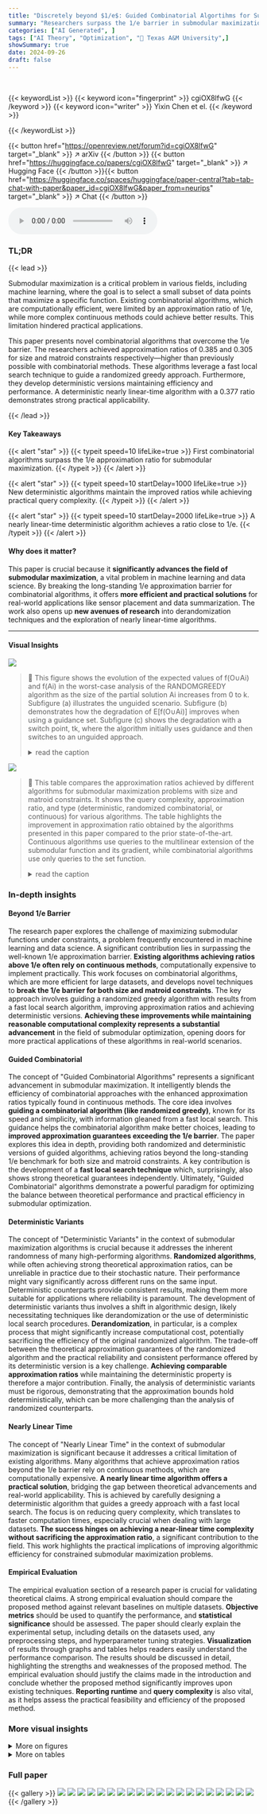 ```yaml
---
title: "Discretely beyond $1/e$: Guided Combinatorial Algortihms for Submodular Maximization"
summary: "Researchers surpass the 1/e barrier in submodular maximization with novel combinatorial algorithms!"
categories: ["AI Generated", ]
tags: ["AI Theory", "Optimization", "🏢 Texas A&M University",]
showSummary: true
date: 2024-09-26
draft: false
---
```


<br>

{{< keywordList >}}
{{< keyword icon="fingerprint" >}} cgiOX8lfwG {{< /keyword >}}
{{< keyword icon="writer" >}} Yixin Chen et el. {{< /keyword >}}
 
{{< /keywordList >}}

{{< button href="https://openreview.net/forum?id=cgiOX8lfwG" target="_blank" >}}
↗ arXiv
{{< /button >}}
{{< button href="https://huggingface.co/papers/cgiOX8lfwG" target="_blank" >}}
↗ Hugging Face
{{< /button >}}{{< button href="https://huggingface.co/spaces/huggingface/paper-central?tab=tab-chat-with-paper&paper_id=cgiOX8lfwG&paper_from=neurips" target="_blank" >}}
↗ Chat
{{< /button >}}




<audio controls>
    <source src="https://ai-paper-reviewer.com/cgiOX8lfwG/podcast.wav" type="audio/wav">
    Your browser does not support the audio element.
</audio>


### TL;DR


{{< lead >}}

Submodular maximization is a critical problem in various fields, including machine learning, where the goal is to select a small subset of data points that maximize a specific function.  Existing combinatorial algorithms, which are computationally efficient, were limited by an approximation ratio of 1/e, while more complex continuous methods could achieve better results. This limitation hindered practical applications. 

This paper presents novel combinatorial algorithms that overcome the 1/e barrier. The researchers achieved approximation ratios of 0.385 and 0.305 for size and matroid constraints respectively—higher than previously possible with combinatorial methods. These algorithms leverage a fast local search technique to guide a randomized greedy approach. Furthermore, they develop deterministic versions maintaining efficiency and performance.  A deterministic nearly linear-time algorithm with a 0.377 ratio demonstrates strong practical applicability.

{{< /lead >}}


#### Key Takeaways

{{< alert "star" >}}
{{< typeit speed=10 lifeLike=true >}} First combinatorial algorithms surpass the 1/e approximation ratio for submodular maximization. {{< /typeit >}}
{{< /alert >}}

{{< alert "star" >}}
{{< typeit speed=10 startDelay=1000 lifeLike=true >}} New deterministic algorithms maintain the improved ratios while achieving practical query complexity. {{< /typeit >}}
{{< /alert >}}

{{< alert "star" >}}
{{< typeit speed=10 startDelay=2000 lifeLike=true >}} A nearly linear-time deterministic algorithm achieves a ratio close to 1/e. {{< /typeit >}}
{{< /alert >}}

#### Why does it matter?
This paper is crucial because it **significantly advances the field of submodular maximization**, a vital problem in machine learning and data science.  By breaking the long-standing 1/e approximation barrier for combinatorial algorithms, it offers **more efficient and practical solutions** for real-world applications like sensor placement and data summarization.  The work also opens up **new avenues of research** into derandomization techniques and the exploration of nearly linear-time algorithms.

------
#### Visual Insights



![](https://ai-paper-reviewer.com/cgiOX8lfwG/figures_5_1.jpg)

> 🔼 This figure shows the evolution of the expected values of f(O∪Ai) and f(Ai) in the worst-case analysis of the RANDOMGREEDY algorithm as the size of the partial solution Ai increases from 0 to k. Subfigure (a) illustrates the unguided scenario. Subfigure (b) demonstrates how the degradation of E[f(O∪Ai)] improves when using a guidance set. Subfigure (c) shows the degradation with a switch point, tk, where the algorithm initially uses guidance and then switches to an unguided approach.
> <details>
> <summary>read the caption</summary>
> Figure 1: (a): The evolution of E [f (OU A¿)] and E [f (A¿)] in the worst case of the analysis of RANDOMGREEDY, as the partial solution size increases to k. (b): Illustration of how the degradation of E [f (OU A¿)] changes as we introduce an (0.385 + ε, 0.385)-guidance set. (c): The updated degradation with a switch point tk, where the algorithm starts with guidance and then switches to running without guidance. The dashed curved lines depict the unguided values from (a).
> </details>





![](https://ai-paper-reviewer.com/cgiOX8lfwG/tables_1_1.jpg)

> 🔼 This table compares the approximation ratios achieved by different algorithms for submodular maximization problems with size and matroid constraints.  It shows the query complexity, approximation ratio, and type (deterministic, randomized combinatorial, or continuous) for various algorithms.  The table highlights the improvement in approximation ratio obtained by the algorithms presented in this paper compared to the prior state-of-the-art.  Continuous algorithms use queries to the multilinear extension of the submodular function and its gradient, while combinatorial algorithms use only queries to the set function.
> <details>
> <summary>read the caption</summary>
> Table 1: The prior state-of-the-art and the ratios achieved in this paper, in each category: deterministic (det), randomized combinatorial (cmb), and continuous (cts).
> </details>





### In-depth insights


#### Beyond 1/e Barrier
The research paper explores the challenge of maximizing submodular functions under constraints, a problem frequently encountered in machine learning and data science.  A significant contribution lies in surpassing the well-known 1/e approximation barrier.  **Existing algorithms achieving ratios above 1/e often rely on continuous methods**, computationally expensive to implement practically.  This work focuses on combinatorial algorithms, which are more efficient for large datasets, and develops novel techniques to **break the 1/e barrier for both size and matroid constraints**. The key approach involves guiding a randomized greedy algorithm with results from a fast local search algorithm, improving approximation ratios and achieving deterministic versions.  **Achieving these improvements while maintaining reasonable computational complexity represents a substantial advancement** in the field of submodular optimization, opening doors for more practical applications of these algorithms in real-world scenarios.

#### Guided Combinatorial
The concept of "Guided Combinatorial Algorithms" represents a significant advancement in submodular maximization.  It intelligently blends the efficiency of combinatorial approaches with the enhanced approximation ratios typically found in continuous methods. The core idea involves **guiding a combinatorial algorithm (like randomized greedy)**, known for its speed and simplicity, with information gleaned from a fast local search. This guidance helps the combinatorial algorithm make better choices, leading to **improved approximation guarantees exceeding the 1/e barrier**.  The paper explores this idea in depth, providing both randomized and deterministic versions of guided algorithms, achieving ratios beyond the long-standing 1/e benchmark for both size and matroid constraints. A key contribution is the development of a **fast local search technique** which, surprisingly, also shows strong theoretical guarantees independently.  Ultimately, "Guided Combinatorial" algorithms demonstrate a powerful paradigm for optimizing the balance between theoretical performance and practical efficiency in submodular optimization.

#### Deterministic Variants
The concept of "Deterministic Variants" in the context of submodular maximization algorithms is crucial because it addresses the inherent randomness of many high-performing algorithms.  **Randomized algorithms**, while often achieving strong theoretical approximation ratios, can be unreliable in practice due to their stochastic nature.  Their performance might vary significantly across different runs on the same input. Deterministic counterparts provide consistent results, making them more suitable for applications where reliability is paramount. The development of deterministic variants thus involves a shift in algorithmic design, likely necessitating techniques like derandomization or the use of deterministic local search procedures.  **Derandomization**, in particular, is a complex process that might significantly increase computational cost, potentially sacrificing the efficiency of the original randomized algorithm.  The trade-off between the theoretical approximation guarantees of the randomized algorithm and the practical reliability and consistent performance offered by its deterministic version is a key challenge.  **Achieving comparable approximation ratios** while maintaining the deterministic property is therefore a major contribution.  Finally, the analysis of deterministic variants must be rigorous, demonstrating that the approximation bounds hold deterministically, which can be more challenging than the analysis of randomized counterparts. 

#### Nearly Linear Time
The concept of "Nearly Linear Time" in the context of submodular maximization is significant because it addresses a critical limitation of existing algorithms.  Many algorithms that achieve approximation ratios beyond the 1/e barrier rely on continuous methods, which are computationally expensive.  **A nearly linear time algorithm offers a practical solution**, bridging the gap between theoretical advancements and real-world applicability.  This is achieved by carefully designing a deterministic algorithm that guides a greedy approach with a fast local search.  The focus is on reducing query complexity, which translates to faster computation times, especially crucial when dealing with large datasets.  **The success hinges on achieving a near-linear time complexity without sacrificing the approximation ratio**, a significant contribution to the field.  This work highlights the practical implications of improving algorithmic efficiency for constrained submodular maximization problems.

#### Empirical Evaluation
The empirical evaluation section of a research paper is crucial for validating theoretical claims.  A strong empirical evaluation should compare the proposed method against relevant baselines on multiple datasets. **Objective metrics** should be used to quantify the performance, and **statistical significance** should be assessed.  The paper should clearly explain the experimental setup, including details on the datasets used, any preprocessing steps, and hyperparameter tuning strategies. **Visualization** of results through graphs and tables helps readers easily understand the performance comparison.  The results should be discussed in detail, highlighting the strengths and weaknesses of the proposed method. The empirical evaluation should justify the claims made in the introduction and conclude whether the proposed method significantly improves upon existing techniques.  **Reporting runtime** and **query complexity** is also vital, as it helps assess the practical feasibility and efficiency of the proposed method.


### More visual insights

<details>
<summary>More on figures
</summary>


![](https://ai-paper-reviewer.com/cgiOX8lfwG/figures_7_1.jpg)

> 🔼 This figure illustrates the evolution of the expected values of f(O∪A;) and f(A;) in the analysis of the RANDOMGREEDY algorithm, as the size of the partial solution increases to k. It compares the worst-case scenario of the original algorithm with the improved degradation achieved by incorporating a guidance set. The figure shows how the guidance set improves the algorithm's performance by reducing the degradation of E[f(O∪A;)] and improving the overall approximation ratio.
> <details>
> <summary>read the caption</summary>
> Figure 1: (a): The evolution of E[f(O∪A;)] and E[f(A;)] in the worst case of the analysis of RANDOMGREEDY, as the partial solution size increases to k. (b): Illustration of how the degradation of E[f(O∪A;)] changes as we introduce an (0.385+ε, 0.385)-guidance set. (c): The updated degradation with a switch point tk, where the algorithm starts with guidance and then switches to running without guidance. The dashed curved lines depict the unguided values from (a).
> </details>



![](https://ai-paper-reviewer.com/cgiOX8lfwG/figures_8_1.jpg)

> 🔼 This figure compares the performance of the proposed algorithm (FASTLS+GUIDEDRG) against three baselines: STANDARDGREEDY, RANDOMGREEDY, and the algorithm by Lee et al.  The performance is measured in terms of objective value (higher is better) and the number of queries (lower is better), both normalized by those of STANDARDGREEDY.  The results are shown for two different applications of size-constrained submodular maximization (video summarization and maximum cut), and for varying values of k/n (the ratio of the constraint size k to the size of the ground set n). The plots illustrate that the proposed algorithm often achieves a higher objective value than the baselines, especially in the maximum cut experiments, while maintaining a relatively low query complexity.
> <details>
> <summary>read the caption</summary>
> Figure 3: The objective value (higher is better) and the number of queries (log scale, lower is better) are normalized by those of STANDARDGREEDY. Our algorithm (blue star) outperforms every baseline on at least one of these two metrics.
> </details>



![](https://ai-paper-reviewer.com/cgiOX8lfwG/figures_13_1.jpg)

> 🔼 This figure shows the analysis of the RANDOMGREEDY algorithm's performance in the worst-case scenario. Subfigure (a) illustrates how the expected values of the objective function (f(OU A¿)) and the selected set's value (f(A¿)) change as the algorithm progresses. Subfigure (b) demonstrates the improvement achieved by introducing a guidance set, reducing the degradation of the objective function's expected value. Finally, subfigure (c) shows the combined effect of both guidance and a switch point, resulting in a better approximation ratio.
> <details>
> <summary>read the caption</summary>
> Figure 1: (a): The evolution of E[f(OU A¿)] and E[f(A¿)] in the worst case of the analysis of RANDOMGREEDY, as the partial solution size increases to k. (b): Illustration of how the degradation of E[f(OU A¿)] changes as we introduce an (0.385 + ε, 0.385)-guidance set. (c): The updated degradation with a switch point tk, where the algorithm starts with guidance and then switches to running without guidance. The dashed curved lines depict the unguided values from (a).
> </details>



![](https://ai-paper-reviewer.com/cgiOX8lfwG/figures_16_1.jpg)

> 🔼 This figure shows the behavior of the expected values of the objective function f(A) and f(O∪A) for RANDOMGREEDY, where A is the current solution and O is the optimal solution. Subfigure (a) depicts the worst-case scenario for the unguided algorithm, showing how f(A) converges to OPT/e. Subfigures (b) and (c) illustrate how a guidance set improves this behavior by reducing the degradation of f(O∪A) and ultimately leading to a better approximation ratio.  The switch point tk represents the point where the algorithm transitions from guided to unguided behavior.
> <details>
> <summary>read the caption</summary>
> Figure 1: (a): The evolution of E [f (OU A¿)] and E [f (A¿)] in the worst case of the analysis of RANDOMGREEDY, as the partial solution size increases to k. (b): Illustration of how the degradation of E [f (OU A¿)] changes as we introduce an (0.385 + ε, 0.385)-guidance set. (c): The updated degradation with a switch point tk, where the algorithm starts with guidance and then switches to running without guidance. The dashed curved lines depict the unguided values from (a).
> </details>



![](https://ai-paper-reviewer.com/cgiOX8lfwG/figures_20_1.jpg)

> 🔼 This figure illustrates the behavior of the expected values of f(Aᵢ) (the value of the solution built by RANDOMGREEDY) and f(O∪Aᵢ) (the value of the optimal solution combined with the partial solution built by RANDOMGREEDY) as the algorithm progresses.  Panel (a) shows the classical RANDOMGREEDY analysis where both converge to OPT/e. Panel (b) shows the improvement gained by introducing a guidance set; the curves show less degradation. Panel (c) shows that further improvement is possible by employing a hybrid approach—using a guidance set early on and then switching to the unguided RANDOMGREEDY.
> <details>
> <summary>read the caption</summary>
> Figure 1: (a): The evolution of E[f(O∪Aᵢ)] and E[f(Aᵢ)] in the worst case of the analysis of RANDOMGREEDY, as the partial solution size increases to k. (b): Illustration of how the degradation of E[f(O∪Aᵢ)] changes as we introduce an (0.385+ε, 0.385)-guidance set. (c): The updated degradation with a switch point tk, where the algorithm starts with guidance and then switches to running without guidance. The dashed curved lines depict the unguided values from (a).
> </details>



![](https://ai-paper-reviewer.com/cgiOX8lfwG/figures_25_1.jpg)

> 🔼 This figure shows the evolution of the expected values of the objective function f(A;) and its intersection with the optimal solution f(O∪A;) for the RANDOMGREEDY algorithm.  Subfigure (a) illustrates the standard RANDOMGREEDY behavior, showing a gradual convergence towards OPT/e. Subfigure (b) demonstrates how the introduction of a guidance set improves the degradation of E[f(O∪A;)], leading to better gains. Subfigure (c) shows how the algorithm starts with guidance and then switches to unguided behavior at a switch point tk, effectively combining the benefits of both approaches for better approximation.
> <details>
> <summary>read the caption</summary>
> Figure 1: (a): The evolution of E[f(O∪A;)] and E[f(A;)] in the worst case of the analysis of RANDOMGREEDY, as the partial solution size increases to k. (b): Illustration of how the degradation of E[f(O∪A;)] changes as we introduce an (0.385+ε, 0.385)-guidance set. (c): The updated degradation with a switch point tk, where the algorithm starts with guidance and then switches to running without guidance. The dashed curved lines depict the unguided values from (a).
> </details>



![](https://ai-paper-reviewer.com/cgiOX8lfwG/figures_30_1.jpg)

> 🔼 This figure illustrates the performance of the RANDOMGREEDY algorithm with and without guidance. Subfigure (a) shows the standard degradation of the expected objective function value as the algorithm progresses. Subfigure (b) demonstrates the improved degradation when a guidance set is used. Subfigure (c) shows how switching between guided and unguided phases can further improve performance.
> <details>
> <summary>read the caption</summary>
> Figure 1: (a): The evolution of E[f(O∪Ai)] and E[f(Ai)] in the worst case of the analysis of RANDOMGREEDY, as the partial solution size increases to k. (b): Illustration of how the degradation of E[f(O∪Ai)] changes as we introduce an (0.385+ε, 0.385)-guidance set. (c): The updated degradation with a switch point tk, where the algorithm starts with guidance and then switches to running without guidance. The dashed curved lines depict the unguided values from (a).
> </details>



![](https://ai-paper-reviewer.com/cgiOX8lfwG/figures_31_1.jpg)

> 🔼 This figure shows the evolution of the expected values of f(O∪A;) and f(A;) in the worst-case analysis of the RANDOMGREEDY algorithm.  Panel (a) shows the unguided case, demonstrating the convergence to OPT/e. Panel (b) illustrates how introducing a guidance set improves the degradation of E[f(O∪A;)], leading to better gains later in the algorithm. Finally, panel (c) shows the updated degradation using a switch point (tk) to combine the benefits of both guided and unguided approaches.
> <details>
> <summary>read the caption</summary>
> Figure 1: (a): The evolution of E[f(O∪A;)] and E[f(A;)] in the worst case of the analysis of RANDOMGREEDY, as the partial solution size increases to k. (b): Illustration of how the degradation of E[f(O∪A;)] changes as we introduce an (0.385+ε, 0.385)-guidance set. (c): The updated degradation with a switch point tk, where the algorithm starts with guidance and then switches to running without guidance. The dashed curved lines depict the unguided values from (a).
> </details>



![](https://ai-paper-reviewer.com/cgiOX8lfwG/figures_36_1.jpg)

> 🔼 This figure compares the frames selected by FASTLS+GUIDEDRG and STANDARDGREEDY algorithms for video summarization. The top row shows the frames selected by FASTLS+GUIDEDRG, and the bottom row shows the frames selected by STANDARDGREEDY.  The figure visually demonstrates the difference in frame selection between the two algorithms.
> <details>
> <summary>read the caption</summary>
> Figure 5: Frames selected for Video Summarization
> </details>



![](https://ai-paper-reviewer.com/cgiOX8lfwG/figures_37_1.jpg)

> 🔼 This figure compares the performance of the proposed FASTLS+GUIDEDRG algorithm against three baselines: STANDARDGREEDY, RANDOMGREEDY, and the algorithm by Lee et al.  The comparison is made across two applications of size-constrained submodular maximization: video summarization and maximum cut. For each application, two plots are shown: one for the objective value (normalized by STANDARDGREEDY) and one for the number of queries (also normalized by STANDARDGREEDY). The results indicate that FASTLS+GUIDEDRG consistently outperforms or matches the baselines in terms of objective value while maintaining comparable query counts, especially with increasing k/n (ratio of the size constraint to the size of the ground set).
> <details>
> <summary>read the caption</summary>
> Figure 3: The objective value (higher is better) and the number of queries (log scale, lower is better) are normalized by those of STANDARDGREEDY. Our algorithm (blue star) outperforms every baseline on at least one of these two metrics.
> </details>



</details>




<details>
<summary>More on tables
</summary>


![](https://ai-paper-reviewer.com/cgiOX8lfwG/tables_1_2.jpg)
> 🔼 This table compares the approximation ratios achieved by different types of submodular maximization algorithms (deterministic, randomized combinatorial, and continuous) for both size and matroid constraints.  It shows the best-known approximation ratios before this paper's contributions and highlights the improved ratios achieved by the new algorithms presented in the paper. The table also indicates the query complexity of each algorithm.
> <details>
> <summary>read the caption</summary>
> Table 1: The prior state-of-the-art and the ratios achieved in this paper, in each category: deterministic (det), randomized combinatorial (cmb), and continuous (cts).
> </details>

![](https://ai-paper-reviewer.com/cgiOX8lfwG/tables_4_1.jpg)
> 🔼 This table compares the approximation ratios achieved by different algorithms for submodular maximization problems with size and matroid constraints.  It shows the best-known approximation ratios for deterministic, randomized combinatorial, and continuous algorithms, highlighting the improvements achieved in this paper (Algorithms 2, 11, and 14). The table also lists the query complexities for each algorithm, indicating the number of times the submodular function oracle needs to be evaluated.
> <details>
> <summary>read the caption</summary>
> Table 1: The prior state-of-the-art and the ratios achieved in this paper, in each category: deterministic (det), randomized combinatorial (cmb), and continuous (cts).
> </details>

![](https://ai-paper-reviewer.com/cgiOX8lfwG/tables_15_1.jpg)
> 🔼 This table compares the approximation ratios achieved by different types of algorithms (deterministic, randomized combinatorial, and continuous) for submodular maximization problems with size and matroid constraints.  It shows the previous state-of-the-art results and the new ratios obtained in the current paper.  The query complexity is also provided for each algorithm.
> <details>
> <summary>read the caption</summary>
> Table 1: The prior state-of-the-art and the ratios achieved in this paper, in each category: deterministic (det), randomized combinatorial (cmb), and continuous (cts).
> </details>

![](https://ai-paper-reviewer.com/cgiOX8lfwG/tables_19_1.jpg)
> 🔼 This table compares the approximation ratios achieved by different algorithms for submodular maximization problems with size and matroid constraints.  It shows the best-known ratios from previous work for each type of algorithm (deterministic, randomized combinatorial, and continuous). It highlights the improvements achieved in this paper, demonstrating that the new combinatorial algorithms surpass the 1/e barrier, a significant improvement in the field.
> <details>
> <summary>read the caption</summary>
> Table 1: The prior state-of-the-art and the ratios achieved in this paper, in each category: deterministic (det), randomized combinatorial (cmb), and continuous (cts).
> </details>

</details>




### Full paper

{{< gallery >}}
<img src="https://ai-paper-reviewer.com/cgiOX8lfwG/1.png" class="grid-w50 md:grid-w33 xl:grid-w25" />
<img src="https://ai-paper-reviewer.com/cgiOX8lfwG/2.png" class="grid-w50 md:grid-w33 xl:grid-w25" />
<img src="https://ai-paper-reviewer.com/cgiOX8lfwG/3.png" class="grid-w50 md:grid-w33 xl:grid-w25" />
<img src="https://ai-paper-reviewer.com/cgiOX8lfwG/4.png" class="grid-w50 md:grid-w33 xl:grid-w25" />
<img src="https://ai-paper-reviewer.com/cgiOX8lfwG/5.png" class="grid-w50 md:grid-w33 xl:grid-w25" />
<img src="https://ai-paper-reviewer.com/cgiOX8lfwG/6.png" class="grid-w50 md:grid-w33 xl:grid-w25" />
<img src="https://ai-paper-reviewer.com/cgiOX8lfwG/7.png" class="grid-w50 md:grid-w33 xl:grid-w25" />
<img src="https://ai-paper-reviewer.com/cgiOX8lfwG/8.png" class="grid-w50 md:grid-w33 xl:grid-w25" />
<img src="https://ai-paper-reviewer.com/cgiOX8lfwG/9.png" class="grid-w50 md:grid-w33 xl:grid-w25" />
<img src="https://ai-paper-reviewer.com/cgiOX8lfwG/10.png" class="grid-w50 md:grid-w33 xl:grid-w25" />
<img src="https://ai-paper-reviewer.com/cgiOX8lfwG/11.png" class="grid-w50 md:grid-w33 xl:grid-w25" />
<img src="https://ai-paper-reviewer.com/cgiOX8lfwG/12.png" class="grid-w50 md:grid-w33 xl:grid-w25" />
<img src="https://ai-paper-reviewer.com/cgiOX8lfwG/13.png" class="grid-w50 md:grid-w33 xl:grid-w25" />
<img src="https://ai-paper-reviewer.com/cgiOX8lfwG/14.png" class="grid-w50 md:grid-w33 xl:grid-w25" />
<img src="https://ai-paper-reviewer.com/cgiOX8lfwG/15.png" class="grid-w50 md:grid-w33 xl:grid-w25" />
<img src="https://ai-paper-reviewer.com/cgiOX8lfwG/16.png" class="grid-w50 md:grid-w33 xl:grid-w25" />
<img src="https://ai-paper-reviewer.com/cgiOX8lfwG/17.png" class="grid-w50 md:grid-w33 xl:grid-w25" />
<img src="https://ai-paper-reviewer.com/cgiOX8lfwG/18.png" class="grid-w50 md:grid-w33 xl:grid-w25" />
<img src="https://ai-paper-reviewer.com/cgiOX8lfwG/19.png" class="grid-w50 md:grid-w33 xl:grid-w25" />
<img src="https://ai-paper-reviewer.com/cgiOX8lfwG/20.png" class="grid-w50 md:grid-w33 xl:grid-w25" />
{{< /gallery >}}